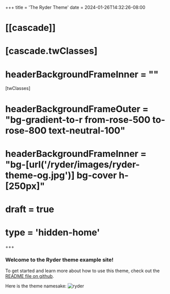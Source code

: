 +++
title = 'The Ryder Theme'
date = 2024-01-26T14:32:26-08:00
# [[cascade]]
#   [cascade.twClasses]
#     headerBackgroundFrameInner = ""

[twClasses]
  # headerBackgroundFrameOuter = "bg-gradient-to-r from-rose-500 to-rose-800 text-neutral-100"
  # headerBackgroundFrameInner = "bg-[url('/ryder/images/ryder-theme-og.jpg')] bg-cover h-[250px]"
# draft = true
# type = 'hidden-home'
+++ 

### Welcome to the Ryder theme example site!

To get started and learn more about how to use this theme, check out the [README file on github](https://github.com/arts-link/ryder).

Here is the theme namesake:
![ryder](https://lh3.googleusercontent.com/pw/ABLVV86vT1B1GlVVA3-ZKPC7-SHC2KkvnhSgeJssyGi31xwtIvEL8-EzKxNSA9uMpJN8GtoTp3RkkVgEog-ZSJsKOJJtIvrB4S81UliRJl6pn8dzIlBTQn6ghn4NsYPIbe2zfJ5diuwzsLfIQco8WnHVgeKMnQ=w822-h617-s-no-gm?authuser=0)